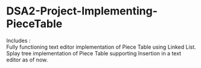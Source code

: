 # DSA2-Project-Implementing-PieceTable
Includes : <br/>
Fully functioning text editor implementation of Piece Table using Linked List. <br/>
Splay tree implementation of Piece Table supporting Insertion in a text editor as of now.

